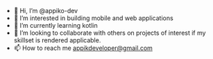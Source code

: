 - 👋 Hi, I’m @appiko-dev
- 👀 I’m interested in building mobile and web applications
- 🌱 I’m currently learning kotlin
- 💞️ I’m looking to collaborate with others on projects of interest if my skillset is rendered applicable.
- 📫 How to reach me appikdeveloper@gmail.com

<!---
appiko-dev/appiko-dev is a ✨ special ✨ repository because its `README.md` (this file) appears on your GitHub profile.
You can click the Preview link to take a look at your changes.
--->
